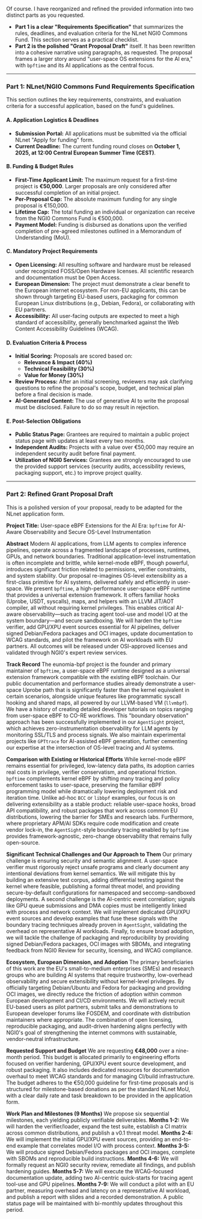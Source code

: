 Of course. I have reorganized and refined the provided information into two distinct parts as you requested.

* **Part 1 is a clear "Requirements Specification"** that summarizes the rules, deadlines, and evaluation criteria for the NLnet NGI0 Commons Fund. This section serves as a practical checklist.
* **Part 2 is the polished "Grant Proposal Draft"** itself. It has been rewritten into a cohesive narrative using paragraphs, as requested. The proposal frames a larger story around "user-space OS extensions for the AI era," with `bpftime` and its AI applications as the central focus.

---

### **Part 1: NLnet/NGI0 Commons Fund Requirements Specification**

This section outlines the key requirements, constraints, and evaluation criteria for a successful application, based on the fund's guidelines.

#### **A. Application Logistics & Deadlines**
* **Submission Portal:** All applications must be submitted via the official NLnet "Apply for funding" form.
* **Current Deadline:** The current funding round closes on **October 1, 2025, at 12:00 Central European Summer Time (CEST)**.

#### **B. Funding & Budget Rules**
* **First-Time Applicant Limit:** The maximum request for a first-time project is **€50,000**. Larger proposals are only considered after successful completion of an initial project.
* **Per-Proposal Cap:** The absolute maximum funding for any single proposal is €150,000.
* **Lifetime Cap:** The total funding an individual or organization can receive from the NGI0 Commons Fund is €500,000.
* **Payment Model:** Funding is disbursed as donations upon the verified completion of pre-agreed milestones outlined in a Memorandum of Understanding (MoU).

#### **C. Mandatory Project Requirements**
* **Open Licensing:** All resulting software and hardware must be released under recognized FOSS/Open Hardware licenses. All scientific research and documentation must be Open Access.
* **European Dimension:** The project must demonstrate a clear benefit to the European internet ecosystem. For non-EU applicants, this can be shown through targeting EU-based users, packaging for common European Linux distributions (e.g., Debian, Fedora), or collaborating with EU partners.
* **Accessibility:** All user-facing outputs are expected to meet a high standard of accessibility, generally benchmarked against the Web Content Accessibility Guidelines (WCAG).

#### **D. Evaluation Criteria & Process**
* **Initial Scoring:** Proposals are scored based on:
    * **Relevance & Impact (40%)**
    * **Technical Feasibility (30%)**
    * **Value for Money (30%)**
* **Review Process:** After an initial screening, reviewers may ask clarifying questions to refine the proposal's scope, budget, and technical plan before a final decision is made.
* **AI-Generated Content:** The use of generative AI to write the proposal must be disclosed. Failure to do so may result in rejection.

#### **E. Post-Selection Obligations**
* **Public Status Page:** Grantees are required to maintain a public project status page with updates at least every two months.
* **Independent Audits:** Projects with a value over €50,000 may require an independent security audit before final payment.
* **Utilization of NGI0 Services:** Grantees are strongly encouraged to use the provided support services (security audits, accessibility reviews, packaging support, etc.) to improve project quality.

---

### **Part 2: Refined Grant Proposal Draft**
This is a polished version of your proposal, ready to be adapted for the NLnet application form.

**Project Title:**
User-space eBPF Extensions for the AI Era: `bpftime` for AI-Aware Observability and Secure OS-Level Instrumentation

**Abstract**
Modern AI applications, from LLM agents to complex inference pipelines, operate across a fragmented landscape of processes, runtimes, GPUs, and network boundaries. Traditional application-level instrumentation is often incomplete and brittle, while kernel-mode eBPF, though powerful, introduces significant friction related to permissions, verifier constraints, and system stability. Our proposal re-imagines OS-level extensibility as a first-class primitive for AI systems, delivered safely and efficiently in user-space. We present `bpftime`, a high-performance user-space eBPF runtime that provides a universal extension framework. It offers familiar hooks (Uprobe, USDT, syscalls), maps, and helpers with an LLVM JIT/AOT compiler, all without requiring kernel privileges. This enables critical AI-aware observability—such as tracing agent tool-use and model I/O at the system boundary—and secure sandboxing. We will harden the `bpftime` verifier, add GPU/XPU event sources essential for AI pipelines, deliver signed Debian/Fedora packages and OCI images, update documentation to WCAG standards, and pilot the framework on AI workloads with EU partners. All outcomes will be released under OSI-approved licenses and validated through NGI0's expert review services.

**Track Record**
The eunomia-bpf project is the founder and primary maintainer of `bpftime`, a user-space eBPF runtime designed as a universal extension framework compatible with the existing eBPF toolchain. Our public documentation and performance studies already demonstrate a user-space Uprobe path that is significantly faster than the kernel equivalent in certain scenarios, alongside unique features like programmatic syscall hooking and shared maps, all powered by our LLVM-based VM (`llvmbpf`). We have a history of creating detailed developer tutorials on topics ranging from user-space eBPF to CO-RE workflows. This "boundary observation" approach has been successfully implemented in our `AgentSight` project, which achieves zero-instrumentation observability for LLM agents by monitoring SSL/TLS and process signals. We also maintain experimental projects like `GPTtrace` for AI-assisted eBPF generation, further cementing our expertise at the intersection of OS-level tracing and AI systems.

**Comparison with Existing or Historical Efforts**
While kernel-mode eBPF remains essential for privileged, low-latency data paths, its adoption carries real costs in privilege, verifier conservatism, and operational friction. `bpftime` complements kernel eBPF by shifting many tracing and policy enforcement tasks to user-space, preserving the familiar eBPF programming model while dramatically lowering deployment risk and iteration time. Unlike ad-hoc `BCC` or `libbpf` examples, our focus is on delivering extensibility as a stable product: reliable user-space hooks, broad API compatibility, and robust packages that work across common EU distributions, lowering the barrier for SMEs and research labs. Furthermore, where proprietary APM/AI SDKs require code modification and create vendor lock-in, the `AgentSight`-style boundary tracing enabled by `bpftime` provides framework-agnostic, zero-change observability that remains fully open-source.

**Significant Technical Challenges and Our Approach to Them**
Our primary challenge is ensuring security and semantic alignment. A user-space verifier must rigorously reject unsafe programs and clearly document any intentional deviations from kernel semantics. We will mitigate this by building an extensive test corpus, adding differential testing against the kernel where feasible, publishing a formal threat model, and providing secure-by-default configurations for namespaced and seccomp-sandboxed deployments. A second challenge is the AI-centric event correlation; signals like GPU queue submissions and DMA copies must be intelligently linked with process and network context. We will implement dedicated GPU/XPU event sources and develop examples that fuse these signals with the boundary tracing techniques already proven in `AgentSight`, validating the overhead on representative AI workloads. Finally, to ensure broad adoption, we will tackle the challenge of packaging and reproducibility by providing signed Debian/Fedora packages, OCI images with SBOMs, and integrating feedback from NGI0 Review for security, licensing, and WCAG compliance.

**Ecosystem, European Dimension, and Adoption**
The primary beneficiaries of this work are the EU's small-to-medium enterprises (SMEs) and research groups who are building AI systems that require trustworthy, low-overhead observability and secure extensibility without kernel-level privileges. By officially targeting Debian/Ubuntu and Fedora for packaging and providing OCI images, we directly reduce the friction of adoption within common European development and CI/CD environments. We will actively recruit EU-based users as pilot partners, submit talks and demonstrations to European developer forums like FOSDEM, and coordinate with distribution maintainers where appropriate. The combination of open licensing, reproducible packaging, and audit-driven hardening aligns perfectly with NGI0's goal of strengthening the internet commons with sustainable, vendor-neutral infrastructure.

**Requested Support and Budget**
We are requesting **€48,000** over a nine-month period. This budget is allocated primarily to engineering efforts focused on verifier hardening, GPU/XPU event source development, and robust packaging. It also includes dedicated resources for documentation overhaul to meet WCAG standards and for managing CI/build infrastructure. The budget adheres to the €50,000 guideline for first-time proposals and is structured for milestone-based donations as per the standard NLnet MoU, with a clear daily rate and task breakdown to be provided in the application form.

**Work Plan and Milestones (9 Months)**
We propose six sequential milestones, each yielding publicly verifiable deliverables. **Months 1-2:** We will harden the verifier/loader, expand the test suite, establish a CI matrix across common distributions, and publish a v0.1 threat model. **Months 2-4:** We will implement the initial GPU/XPU event sources, providing an end-to-end example that correlates model I/O with process context. **Months 3-5:** We will produce signed Debian/Fedora packages and OCI images, complete with SBOMs and reproducible build instructions. **Months 4-6:** We will formally request an NGI0 security review, remediate all findings, and publish hardening guides. **Months 5-7:** We will execute the WCAG-focused documentation update, adding two AI-centric quick-starts for tracing agent tool-use and GPU pipelines. **Months 7-9:** We will conduct a pilot with an EU partner, measuring overhead and latency on a representative AI workload, and publish a report with slides and a recorded demonstration. A public status page will be maintained with bi-monthly updates throughout this period.